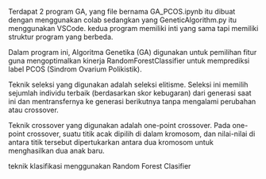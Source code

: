 Terdapat 2 program GA, yang file bernama GA_PCOS.ipynb itu dibuat dengan menggunakan colab sedangkan yang GeneticAlgorithm.py itu menggunakan VSCode. kedua program memiliki inti yang sama tapi memiliki struktur program yang berbeda.

Dalam program ini, Algoritma Genetika (GA) digunakan untuk pemilihan fitur guna mengoptimalkan kinerja RandomForestClassifier untuk memprediksi label PCOS (Sindrom Ovarium Polikistik). 

Teknik seleksi yang digunakan adalah seleksi elitisme. Seleksi ini memilih sejumlah individu terbaik (berdasarkan skor kebugaran) dari generasi saat ini dan mentransfernya ke generasi berikutnya tanpa mengalami perubahan atau crossover.

Teknik crossover yang digunakan adalah one-point crossover. Pada one-point crossover, suatu titik acak dipilih di dalam kromosom, dan nilai-nilai di antara titik tersebut dipertukarkan antara dua kromosom untuk menghasilkan dua anak baru.

teknik klasifikasi menggunakan Random Forest Clasifier


